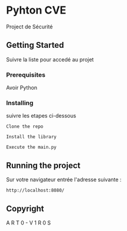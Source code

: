 # Pyhton CVE

Project de Sécurité

## Getting Started

Suivre la liste pour accedé au projet

### Prerequisites

Avoir Python 

### Installing

suivre les etapes ci-dessous

```
Clone the repo

Install the library

Execute the main.py
```

## Running the project

Sur votre navigateur entrée l'adresse suivante :

```
http://localhost:8080/
```





## Copyright

A R T 0 - V 1 R 0 S
